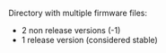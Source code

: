 Directory with multiple firmware files: 
- 2 non release versions (-1)
- 1 release version (considered stable)
